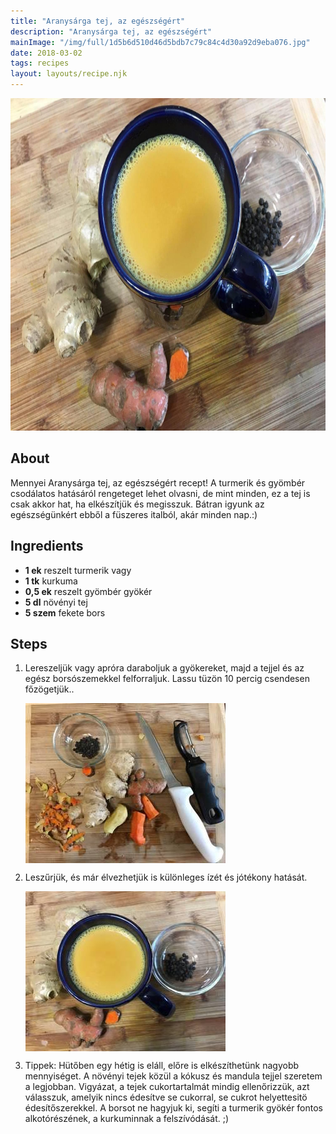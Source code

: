 ```yaml
---
title: "Aranysárga tej, az egészségért"
description: "Aranysárga tej, az egészségért"
mainImage: "/img/full/1d5b6d510d46d5bdb7c79c84c4d30a92d9eba076.jpg"
date: 2018-03-02
tags: recipes
layout: layouts/recipe.njk
---
```

                        
<p align="center"><a href="https://cookpad.com/hu/receptek/4517261-aranysarga-tej-az-egeszsegert" rel="Recipe source page"><img width="751" height="532" src="/img/full/1d5b6d510d46d5bdb7c79c84c4d30a92d9eba076.jpg"/></a></p>

## About
Mennyei Aranysárga tej, az egészségért recept! A turmerik és gyömbér csodálatos hatásáról rengeteget lehet olvasni, de mint minden, ez a tej is csak akkor hat, ha elkészítjük és megisszuk. Bátran igyunk az egészségünkért ebből a füszeres italból, akár minden nap.:)

>  

## Ingredients
* **1 ek** reszelt turmerik vagy
* **1 tk** kurkuma
* **0,5 ek** reszelt gyömbér gyökér
* **5 dl** növényi tej
* **5 szem** fekete bors

## Steps

1. Lereszeljük vagy apróra daraboljuk a gyökereket, majd a tejjel és az egész borsószemekkel felforraljuk. Lassu tüzön 10 percig csendesen főzögetjük..
 
    <p><img width="320" height="256" align="left" src="/img/full/f58e8fd14e9495236e2b2f6f041df1f850530b41.jpg"/></p><div style="clear: both"/>

2. Leszűrjük, és már élvezhetjük is különleges ízét és jótékony hatását.
 
    <p><img width="320" height="256" align="left" src="/img/full/f695a7441cb732bd5389ec35341da9026cf8e820.jpg"/></p><div style="clear: both"/>

3. Tippek: Hütőben egy hétig is eláll, előre is elkészíthetünk nagyobb mennyiséget. A növényi tejek közül a kókusz és mandula tejjel szeretem a legjobban. Vigyázat, a tejek cukortartalmát mindig ellenőrizzük, azt válasszuk, amelyik nincs édesítve se cukorral, se cukrot helyettesitö édesítőszerekkel. A borsot ne hagyjuk ki, segíti a turmerik gyökér fontos alkotórészének, a kurkuminnak a felszívódását. ;)
 
    <div style="clear: both"/>

